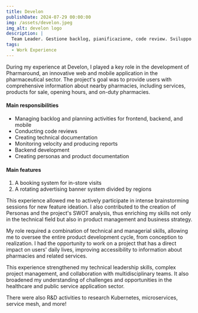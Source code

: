 ```yaml
---
title: Develon
publishDate: 2024-07-29 00:00:00
img: /assets/develon.jpeg
img_alt: develon logo
description: |
  Team Leader. Gestione backlog, pianificazione, code review. Sviluppo web/mobile e backend
tags:
  - Work Experience
---
```


During my experience at Develon, I played a key role in the development of Pharmaround, an innovative web and mobile application in the pharmaceutical sector. The project's goal was to provide users with comprehensive information about nearby pharmacies, including services, products for sale, opening hours, and on-duty pharmacies.

#### Main responsibilities

- Managing backlog and planning activities for frontend, backend, and mobile
- Conducting code reviews
- Creating technical documentation
- Monitoring velocity and producing reports
- Backend development
- Creating personas and product documentation

#### Main features

1. A booking system for in-store visits
2. A rotating advertising banner system divided by regions

This experience allowed me to actively participate in intense brainstorming sessions for new feature ideation. I also contributed to the creation of Personas and the project's SWOT analysis, thus enriching my skills not only in the technical field but also in product management and business strategy.

My role required a combination of technical and managerial skills, allowing me to oversee the entire product development cycle, from conception to realization. I had the opportunity to work on a project that has a direct impact on users' daily lives, improving accessibility to information about pharmacies and related services.

This experience strengthened my technical leadership skills, complex project management, and collaboration with multidisciplinary teams. It also broadened my understanding of challenges and opportunities in the healthcare and public service application sector.

There were also R&D activities to research Kubernetes, microservices, service mesh, and more!
